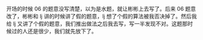 开场的时候 06 的题意没写清楚，以为是水题，就让彬彬上去写了。后来 06 题意改了，彬彬和 lj 讲的时候讲了假的题意，lj 想了个假的算法被我否决掉了。然后我给 lj 又讲了个假的题意，我们推出做法之后我去写，写一半发现不对。这题那时候过的人还是很少，我们就先放下了。